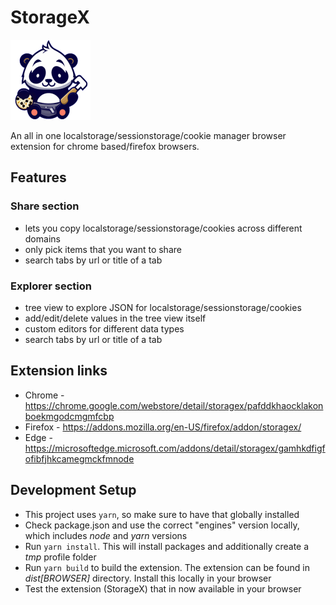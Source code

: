 # StorageX
![StorageX logo](/src/assets/images/logo/128.png)

An all in one localstorage/sessionstorage/cookie manager browser extension for chrome based/firefox browsers.

## Features

### Share section
- lets you copy localstorage/sessionstorage/cookies across different domains
- only pick items that you want to share
- search tabs by url or title of a tab

### Explorer section
- tree view to explore JSON for localstorage/sessionstorage/cookies
- add/edit/delete values in the tree view itself
- custom editors for different data types
- search tabs by url or title of a tab

## Extension links
- Chrome - https://chrome.google.com/webstore/detail/storagex/pafddkhaocklakonboekmgodcmgmfcbp
- Firefox - https://addons.mozilla.org/en-US/firefox/addon/storagex/
- Edge - https://microsoftedge.microsoft.com/addons/detail/storagex/gamhkdfigfofibfjhkcamegmckfmnode

## Development Setup

- This project uses `yarn`, so make sure to have that globally installed
- Check package.json and use the correct "engines" version locally, which includes _node_ and _yarn_ versions
- Run `yarn install`. This will install packages and additionally create a _tmp_ profile folder
- Run `yarn build` to build the extension. The extension can be found in _dist\[BROWSER]_ directory. Install this locally in your browser
- Test the extension (StorageX) that in now available in your browser
